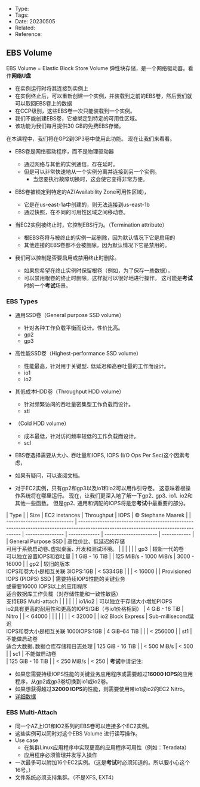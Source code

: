 * Type:
* Tags:
* Date: 20230505
* Related:
* Reference:[]()

## EBS Volume
EBS Volume = Elastic Block Store Volume
弹性块存储，是一个网络驱动器。看作**网络U盘**


* 在实例运行时将其连接到实例上
* 在实例终止后，可以重新创建一个实例，并装载到之前的EBS卷，然后我们就可以取回EBS卷上的数据
* 在CCP级别，这些EBS卷一次只能装载到一个实例。
* 我们不能创建EBS卷，它被绑定到特定的可用性区域。
* 该功能为我们每月提供30 GB的免费EBS存储。


在本课程中，我们将在GP2到GP3卷中使用此功能。
现在让我们来看看。
* EBS卷是网络驱动程序，而不是物理驱动器
  * 通过网络与其他的实例通信，存在延时。
  * 但是可以非常快速地从一个实例分离并连接到另一个实例。
    * 当您要执行故障切换时，这会使它变得非常方便。
* EBS卷被锁定到特定的AZ(Availability Zone可用性区域)，
  * 它是在us-east-1a中创建的，则无法连接到us-east-1b
  * 通过快照，在不同的可用性区域之间移动卷。

* 当EC2实例被终止时，它控制EBS行为。（Termination attribute）
  * 根EBS卷将与被终止的实例一起删除，因为默认情况下它是启用的
  * 其他连接的EBS卷都不会被删除，因为默认情况下它是禁用的。
* 我们可以控制是否要启用或禁用终止时删除。
  * 如果您希望在终止实例时保留根卷（例如，为了保存一些数据），
  * 可以禁用根卷的终止时删除，这样就可以很好地进行操作。
  这可能是**考试**时的一个**考试**场景。

### EBS Types
* 通用SSD卷（General purpose SSD volume）
  * 针对各种工作负载平衡而设计。性价比高。
  * gp2
  * gp3
* 高性能SSD卷（Highest-performance SSD volume）
  * 性能最高，针对用于关键型､ 低延迟和高吞吐量的工作而设计。
  * io1
  * io2
* 其低成本HDD卷（Throughput HDD volume）
  * 针对频繁访问的吞吐量密集型工作负载而设计。
  * stl
* （Cold HDD volume）
  * 成本最低，针对访问频率较低的工作负载而设计。
  * scl

* EBS卷选择需要从大小､ 吞吐量和IOPS, IOPS (I/O Ops Per Sec)这个因素考虑，
* 如果有疑问，可以查阅文档。
* 对于EC2实例，只有gp2和gp3以及io1和io2可以用作引导卷。
这意味着根操作系统将在哪里运行。
现在，让我们更深入地了解一下gp2､ gp3､ io1､ io2和其他一些函数。
但是gp2､ 通用和调配的IOPS将是您**考试**中最重要的部分。

| Type                         |                                                                                                                                      | Size             | EC2 instances | Throughput             | IOPS         | © Stephane Maarek |
| ---------------------------- | ------------------------------------------------------------------------------------------------------------------------------------ | ---------------- | ------------- | ---------------------- | ------------ |
| General Purpose SSD          | 高性价比、低延迟的存储<br>可用于系统启动卷､虚拟桌面､ 开发和测试环境。                                                                |                  |               |                        |              |
| gp3                          | 较新一代的卷<br>可以独立设置IOPS和吞吐量                                                                                             | 1 GiB - 16 TiB   |               | 125 MiB/s - 1000 MiB/s | 3000 - 16000 |
| gp2                          | 较旧的版本<br>IOPS和卷大小是相互关联 3IOPS:1GB                                                                                       | < 5334GB         |               |                        | < 16000      |
| Provisioned IOPS (PIOPS) SSD | 需要持续IOPS性能的关键业务<br>或需要16000 IOPS以上的应用程序<br>适合数据库工作负载（对存储性能和一致性敏感）<br>支持EBS Multi-attach |                  |               |                        |              |
| io1/io2                      | 可以独立于存储大小增加PIOPS<br>io2具有更高的耐用性和更高的IOPS/GiB（与io1价格相同）                                                  | 4 GiB - 16 TiB   | Nitro         |                        | < 64000      |
|                              |                                                                                                                                      |                  |               |                        | < 32000      |
| io2 Block Express            | Sub-millisecond延迟<br>IOPS和卷大小是相互关联 1000IOPS:1GB                                                                           | 4 GiB–64 TiB     |               |                        | < 256000     |
| st1                          | 不能做启动卷<br>适合大数据､数据仓库存储和日志处理                                                                                                                         | 125 GiB - 16 TiB |               | < 500 MiB/s            | < 500        |
| sc1                          | 不能做启动卷<br>                                                                                                                         | 125 GiB - 16 TiB |               | < 250 MiB/s            | < 250        |
**考试**中请记住:
* 如果您需要持续IOPS性能的关键业务应用程序或需要超过**16000 IOPS**的应用程序，从gp2或gp3卷切换到io1或io2卷。
* 如果想获得超过**32000 IOPS**的性能，则需要使用带io1或io2的EC2 Nitro。
* [详细数据](https://docs.aws.amazon.com/AWSEC2/latest/UserGuide/ebs-volume-types.html)

### EBS Multi-Attach
* 同一个AZ上IO1和IO2系列的EBS卷可以连接多个EC2实例。
* 这些实例可以同时对这个EBS Volume 进行读写操作。
* Use case
  * 在集群Linux应用程序中实现更高的应用程序可用性（例如：Teradata）
  * 应用程序必须管理并发写入操作
* 一次最多可以附加16个EC2实例。（这是**考试**时必须知道的。所以要小心这个16号。）
* 文件系统必须支持集群。（不是XFS, EXT4）
